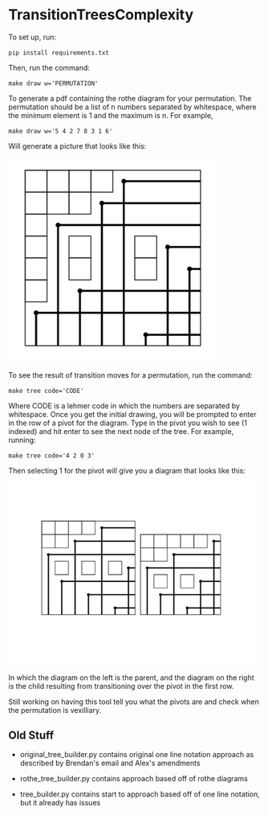 # TransitionTreesComplexity

To set up, run:

```
pip install requirements.txt
```

Then, run the command:

```
make draw w='PERMUTATION'
```

To generate a pdf containing the rothe diagram for your permutation. The permutation should be a list of n numbers separated by whitespace, where the minimum element is 1 and the maximum is n. For example,

```
make draw w='5 4 2 7 8 3 1 6'
```

Will generate a picture that looks like this:

![alt text](https://github.com/jmoh3/TransitionTreesComplexity/blob/master/rothe_example.png)

To see the result of transition moves for a permutation, run the command:

```
make tree code='CODE'
```

Where CODE is a lehmer code in which the numbers are separated by whitespace. Once you get the initial drawing, you will be prompted to enter in the row of a pivot for the diagram. Type in the pivot you wish to see (1 indexed) and hit enter to see the next node of the tree. For example, running:

```
make tree code='4 2 0 3'
```
Then selecting 1 for the pivot will give you a diagram that looks like this:

![alt text](https://github.com/jmoh3/TransitionTreesComplexity/blob/master/tree_example.png)

In which the diagram on the left is the parent, and the diagram on the right is the child resulting from transitioning over the pivot in the first row. 

Still working on having this tool tell you what the pivots are and check when the permutation is vexilliary.

## Old Stuff

* original_tree_builder.py contains original one line notation approach as described by Brendan's email and Alex's amendments

* rothe_tree_builder.py contains approach based off of rothe diagrams

* tree_builder.py contains start to approach based off of one line notation, but it already has issues